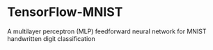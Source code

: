 # TensorFlow-MNIST
A multilayer perceptron (MLP) feedforward neural network for MNIST handwritten digit classification
